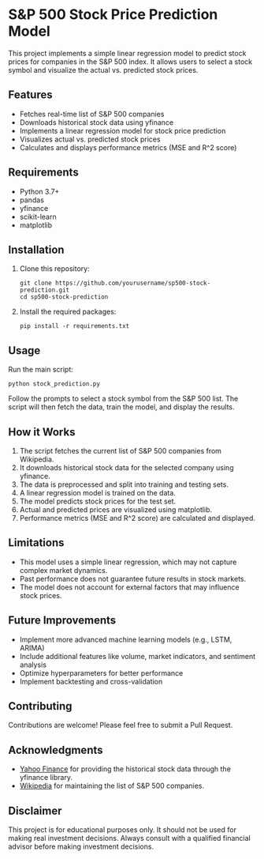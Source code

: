 # S&P 500 Stock Price Prediction Model

This project implements a simple linear regression model to predict stock prices for companies in the S&P 500 index. It allows users to select a stock symbol and visualize the actual vs. predicted stock prices.

## Features

- Fetches real-time list of S&P 500 companies
- Downloads historical stock data using yfinance
- Implements a linear regression model for stock price prediction
- Visualizes actual vs. predicted stock prices
- Calculates and displays performance metrics (MSE and R^2 score)

## Requirements

- Python 3.7+
- pandas
- yfinance
- scikit-learn
- matplotlib

## Installation

1. Clone this repository:
   ```
   git clone https://github.com/yourusername/sp500-stock-prediction.git
   cd sp500-stock-prediction
   ```

2. Install the required packages:
   ```
   pip install -r requirements.txt
   ```

## Usage

Run the main script:

```
python stock_prediction.py
```

Follow the prompts to select a stock symbol from the S&P 500 list. The script will then fetch the data, train the model, and display the results.

## How it Works

1. The script fetches the current list of S&P 500 companies from Wikipedia.
2. It downloads historical stock data for the selected company using yfinance.
3. The data is preprocessed and split into training and testing sets.
4. A linear regression model is trained on the data.
5. The model predicts stock prices for the test set.
6. Actual and predicted prices are visualized using matplotlib.
7. Performance metrics (MSE and R^2 score) are calculated and displayed.

## Limitations

- This model uses a simple linear regression, which may not capture complex market dynamics.
- Past performance does not guarantee future results in stock markets.
- The model does not account for external factors that may influence stock prices.

## Future Improvements

- Implement more advanced machine learning models (e.g., LSTM, ARIMA)
- Include additional features like volume, market indicators, and sentiment analysis
- Optimize hyperparameters for better performance
- Implement backtesting and cross-validation

## Contributing

Contributions are welcome! Please feel free to submit a Pull Request.

## Acknowledgments

- [Yahoo Finance](https://finance.yahoo.com/) for providing the historical stock data through the yfinance library.
- [Wikipedia](https://en.wikipedia.org/wiki/List_of_S%26P_500_companies) for maintaining the list of S&P 500 companies.

## Disclaimer

This project is for educational purposes only. It should not be used for making real investment decisions. Always consult with a qualified financial advisor before making investment decisions.
